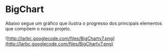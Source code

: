 # BigChart #

Abaixo segue um gráfico que ilustra o progresso dos principais elementos que compõem o nosso projeto.

![http://larbc.googlecode.com/files/BigChartv7.png](http://larbc.googlecode.com/files/BigChartv7.png)